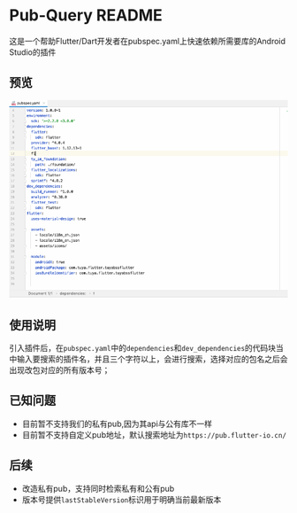 # Pub-Query README

这是一个帮助Flutter/Dart开发者在pubspec.yaml上快速依赖所需要库的Android Studio的插件

## 预览

![](https://github.com/franticn/pub-query/blob/master/previews/preview2.gif?raw=true)

## 使用说明

引入插件后，在`pubspec.yaml`中的`dependencies`和`dev_dependencies`的代码块当中输入要搜索的插件名，并且三个字符以上，会进行搜索，选择对应的包名之后会出现改包对应的所有版本号；

## 已知问题

- 目前暂不支持我们的私有pub,因为其api与公有库不一样
- 目前暂不支持自定义pub地址，默认搜索地址为`https://pub.flutter-io.cn/`

## 后续

- 改造私有pub，支持同时检索私有和公有pub
- 版本号提供`lastStableVersion`标识用于明确当前最新版本